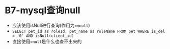 # B7-mysql查询null

* 应该使用isNull进行查询(作用为`==null`)
* `SELECT pet_id as roleId, pet_name as roleName FROM pet WHERE is_del = '0' AND isNull(client_id)`
* 直接使用`=null`是什么也查不出来的